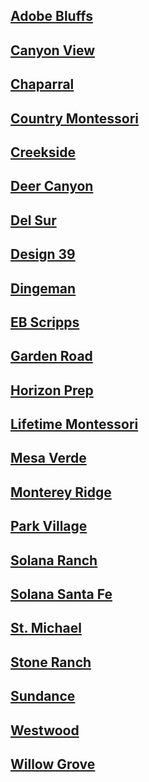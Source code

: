 ## [Adobe Bluffs](Pickup_Location/Adobe_Bluffs.md)
## [Canyon View](Pickup_Location/Canyon_View.md)
## [Chaparral](Pickup_Location/Chaparral.md)
## [Country Montessori](Pickup_Location/Country.md)
## [Creekside](Pickup_Location/Creekside.md)
## [Deer Canyon](Pickup_Location/Deer_Canyon.md)
## [Del Sur](Pickup_Location/Del_Sur.md)
## [Design 39](Pickup_Location/Design_39.md)
## [Dingeman](Pickup_Location/Dingeman.md)
## [EB Scripps](Pickup_Location/EB_Scripps.md)
## [Garden Road](Pickup_Location/Garden_Road.md)
## [Horizon Prep](Pickup_Location/Horizon_Prep.md)
## [Lifetime Montessori](Pickup_Location/Lifetime.md)
## [Mesa Verde](Pickup_Location/Mesa_Verde.md)
## [Monterey Ridge](Pickup_Location/Monterey_Ridge.md)
## [Park Village](Pickup_Location/Park_Village.md)
## [Solana Ranch](Pickup_Location/Solana_Ranch.md)
## [Solana Santa Fe](Pickup_Location/Solana_Santa_Fe.md)
## [St. Michael](Pickup_Location/St_Michael.md)
## [Stone Ranch](Pickup_Location/Stone_Ranch.md)
## [Sundance](Pickup_Location/Sundance.md)
## [Westwood](Pickup_Location/Westwood.md)
## [Willow Grove](Pickup_Location/Willow_Grove.md)
